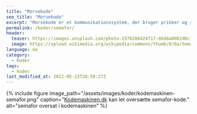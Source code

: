 ```yaml
---
title: "Morsekode"
seo_title: "Morsekode"
excerpt: "Morsekode er et kommunikationssystem, der bruger prikker og streger til at repræsentere bogstaver i alfabetet."
permalink: /koder/semafor/
header:
  teaser: https://images.unsplash.com/photo-1570286424717-86d8a0082d0c?ixlib=rb-1.2.1&ixid=MnwxMjA3fDB8MHxwaG90by1wYWdlfHx8fGVufDB8fHx8&auto=format&fit=crop&h=300&w=400&q=10
  image: https://upload.wikimedia.org/wikipedia/commons/thumb/0/0a/Semaphore_Signals_A-Z.jpg/1280px-Semaphore_Signals_A-Z.jpg
language: da
category:
  - Koder
tags:
  - koder
last_modified_at: 2022-05-23T20:50:27Z
---
```






{% include figure image_path="/assets/images/koder/kodemaskinen-semafor.png" caption="[Kodemaskinen.dk](https://www.kodemaskinen.dk/) kan let oversætte semafor-kode." alt="semafor oversat i kodemaskinen" %}

